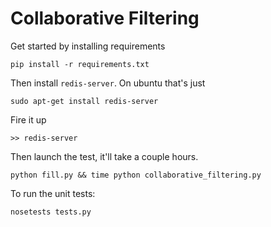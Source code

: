 # Collaborative Filtering

Get started by installing requirements

```
pip install -r requirements.txt
```

Then install `redis-server`. On ubuntu that's just

```
sudo apt-get install redis-server
```

Fire it up

```
>> redis-server
```

Then launch the test, it'll take a couple hours.

```
python fill.py && time python collaborative_filtering.py
```

To run the unit tests:

```
nosetests tests.py
```
